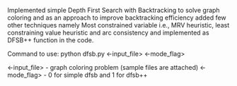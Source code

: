 Implemented simple Depth First Search with Backtracking to solve graph coloring and as an approach to improve backtracking
efficiency added few other techniques namely Most constrained variable i.e., MRV heuristic, least constraining value heuristic 
and arc consistency and implemented as DFSB++ function in the code.

Command to use: python dfsb.py <-input_file> <-mode_flag>

<-input_file>  -  graph coloring problem (sample files are attached)
<-mode_flag> - 0 for simple dfsb and 1 for dfsb++
